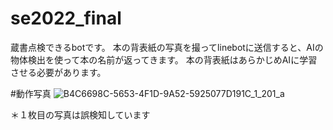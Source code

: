 # se2022_final
蔵書点検できるbotです。
本の背表紙の写真を撮ってlinebotに送信すると、AIの物体検出を使って本の名前が返ってきます。
本の背表紙はあらかじめAIに学習させる必要があります。

#動作写真
![B4C6698C-5653-4F1D-9A52-5925077D191C_1_201_a](https://user-images.githubusercontent.com/92657659/194557375-f8fb3a15-a023-4585-bb56-15b5b7896a63.jpeg)

＊１枚目の写真は誤検知しています
